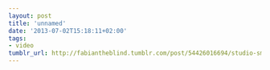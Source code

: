 ```yaml
---
layout: post
title: 'unnamed'
date: '2013-07-02T15:18:11+02:00'
tags:
- video
tumblr_url: http://fabiantheblind.tumblr.com/post/54426016694/studio-smack-saz-anti-bee-propaganda-film
---
```

